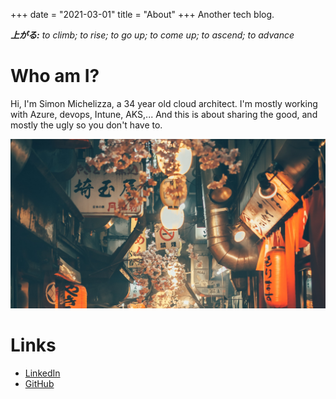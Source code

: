 +++
date = "2021-03-01"
title = "About"
+++
Another tech blog.

*__上がる:__ to climb; to rise; to go up; to come up; to ascend; to advance*

# Who am I?
Hi, I'm Simon Michelizza, a 34 year old cloud architect. I'm mostly working with Azure, devops, Intune, AKS,... And this is about sharing the good, and mostly the ugly so you don't have to.

![about.jpg](about.jpg)

# Links
- [LinkedIn](https://www.linkedin.com/in/simon-michelizza/)
- [GitHub](https://github.com/odqahn/)